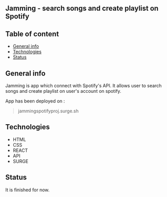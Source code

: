 ## Jamming - search songs and create playlist on Spotify
## Table of content 
- [General info](#general-info)
- [Technologies](#technologies)
- [Status](#status)

## General info
Jamming is app which connect with Spotify's API. It allows user to search songs and create playlist on user's account on spotify.

App has been deployed on : 
> jammingspotifyproj.surge.sh

## Technologies

 - HTML
 - CSS
 - REACT
 - API
 - SURGE

## Status
It is finished for now.
